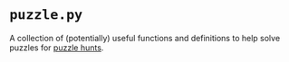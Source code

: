 `puzzle.py`
===========

A collection of (potentially) useful functions and definitions to help solve puzzles for [puzzle hunts](https://en.wikipedia.org/wiki/Puzzlehunt).
